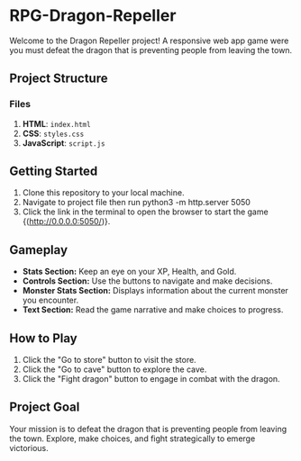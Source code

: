 # RPG-Dragon-Repeller
Welcome to the Dragon Repeller project! A responsive web app game were you must defeat the dragon that is preventing people from leaving the town.

## Project Structure

### Files

1. **HTML**: `index.html`
2. **CSS**: `styles.css`
3. **JavaScript**: `script.js`

## Getting Started

1. Clone this repository to your local machine.
2. Navigate to project file then run python3 -m http.server 5050
3. Click the link in the terminal to open the browser to start the game {(http://0.0.0.0:5050/)}.

## Gameplay

- **Stats Section:** Keep an eye on your XP, Health, and Gold.
- **Controls Section:** Use the buttons to navigate and make decisions.
- **Monster Stats Section:** Displays information about the current monster you encounter.
- **Text Section:** Read the game narrative and make choices to progress.

## How to Play

1. Click the "Go to store" button to visit the store.
2. Click the "Go to cave" button to explore the cave.
3. Click the "Fight dragon" button to engage in combat with the dragon.

## Project Goal

Your mission is to defeat the dragon that is preventing people from leaving the town. Explore, make choices, and fight strategically to emerge victorious.

